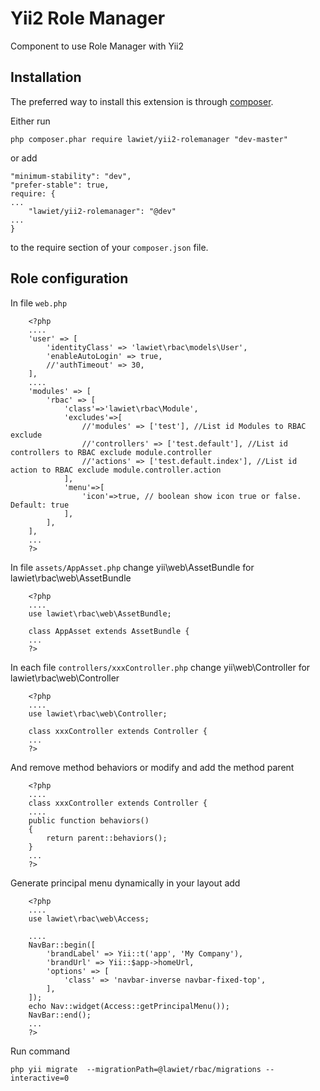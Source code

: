 Yii2 Role Manager
==================
Component to use Role Manager with Yii2


Installation
------------

The preferred way to install this extension is through [composer](http://getcomposer.org/download/).

Either run

```
php composer.phar require lawiet/yii2-rolemanager "dev-master"
```

or add

```
"minimum-stability": "dev",
"prefer-stable": true,
require: {
...
    "lawiet/yii2-rolemanager": "@dev"
...
}
```

to the require section of your `composer.json` file.


Role configuration
--------------------

In file `web.php`
```
    <?php
	....
    'user' => [
        'identityClass' => 'lawiet\rbac\models\User',
        'enableAutoLogin' => true,
        //'authTimeout' => 30,
    ],
	....
	'modules' => [
		'rbac' => [
			'class'=>'lawiet\rbac\Module',
			'excludes'=>[
				//'modules' => ['test'], //List id Modules to RBAC exclude
				//'controllers' => ['test.default'], //List id controllers to RBAC exclude module.controller
				//'actions' => ['test.default.index'], //List id action to RBAC exclude module.controller.action
			],
			'menu'=>[
				'icon'=>true, // boolean show icon true or false. Default: true
			],
		],
	],
	...
    ?>
```

In file `assets/AppAsset.php` change yii\web\AssetBundle for lawiet\rbac\web\AssetBundle
```
    <?php
	....
	use lawiet\rbac\web\AssetBundle;

	class AppAsset extends AssetBundle {
	...
    ?>
```

In each file `controllers/xxxController.php` change yii\web\Controller for lawiet\rbac\web\Controller
```
    <?php
	....
	use lawiet\rbac\web\Controller;

	class xxxController extends Controller {
	...
    ?>
```

And remove method behaviors or modify and add the method parent
```
    <?php
	....
	class xxxController extends Controller {
	....
	public function behaviors()
	{
		return parent::behaviors();
	}
	...
    ?>
```

Generate principal menu dynamically in your layout add
```
    <?php
	....
	use lawiet\rbac\web\Access;

	....
	NavBar::begin([
		'brandLabel' => Yii::t('app', 'My Company'),
		'brandUrl' => Yii::$app->homeUrl,
		'options' => [
			'class' => 'navbar-inverse navbar-fixed-top',
		],
	]);
	echo Nav::widget(Access::getPrincipalMenu());
	NavBar::end();
	...
    ?>
```

Run command
```
php yii migrate  --migrationPath=@lawiet/rbac/migrations --interactive=0
```
